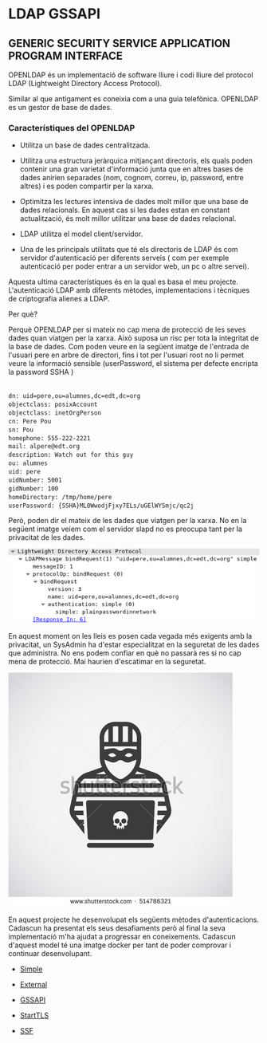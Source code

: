 # LDAP GSSAPI

## GENERIC SECURITY SERVICE APPLICATION PROGRAM INTERFACE

OPENLDAP és un implementació de software lliure i codi lliure del protocol LDAP (Lightweight Directory Access Protocol). 

Similar al que antigament es coneixia com a una guia telefònica. OPENLDAP es un gestor de base de dades.

### Característiques del OPENLDAP

- Utilitza un base de dades centralitzada.

- Utilitza una estructura jeràrquica mitjançant directoris, els quals poden contenir una gran varietat d'informació
 junta que en altres bases de dades anirien separades (nom, cognom, correu, ip, password, entre altres) i es poden compartir per la xarxa.

- Optimitza les lectures intensiva de dades molt millor que una base de dades relacionals. En aquest cas si les 
dades estan en constant actualització, és molt millor utilitzar una base de dades relacional.

- LDAP utilitza el model client/servidor.

- Una de les principals utilitats que té els directoris de LDAP és com servidor d'autenticació per diferents serveis
 ( com per exemple autenticació per poder entrar a un servidor web, un pc o altre servei).


Aquesta ultima característiques és en la qual es basa el meu projecte. L'autenticació LDAP amb diferents mètodes, 
implementacions i tècniques de criptografia alienes a LDAP.

Per què?

Perquè OPENLDAP per si mateix no cap mena de protecció de les seves dades quan viatgen per la xarxa. Això suposa un risc 
per tota la integritat de la base de dades. Com poden veure en la següent imatge de l'entrada de l'usuari pere en arbre de directori,
 fins i tot per l'usuari root no li permet veure la informació sensible (userPassword, el sistema per defecte encripta la password SSHA )



```bash

dn: uid=pere,ou=alumnes,dc=edt,dc=org
objectclass: posixAccount
objectclass: inetOrgPerson
cn: Pere Pou
sn: Pou
homephone: 555-222-2221
mail: alpere@edt.org
description: Watch out for this guy
ou: alumnes
uid: pere
uidNumber: 5001
gidNumber: 100
homeDirectory: /tmp/home/pere
userPassword: {SSHA}ML0WwodjFjxy7ELs/uGElWYSmjc/qc2j


```

Però, poden dir el mateix de les dades que viatgen per la xarxa. No en la següent imatge veiem com el servidor slapd 
no es preocupa tant per la privacitat de les dades.


![Alt text](https://github.com/isx26067826/project/blob/master/sources/wireshark-simple.jpg "Simple Authentication")



En aquest moment on les lleis es posen cada vegada més exigents amb la privacitat, un SysAdmin ha d'estar especialitzat
 en la seguretat de les dades que administra. No ens podem confiar en què no passarà res si no cap mena de protecció.
  Mai haurien d'escatimar en la seguretat.

![Alt text](https://github.com/isx26067826/project/blob/master/sources/hacker.jpg "LDAP PROBLEM AUTHENTICATION")


En aquest projecte he desenvolupat els següents mètodes d'autenticacions. Cadascun ha presentat els seus desafiaments 
però al final la seva implementació m'ha ajudat a progressar en coneixements. Cadascun d'aquest model té una imatge docker per 
tant de poder comprovar i continuar desenvolupant. 



- [Simple](https://github.com/isx26067826/project/tree/master/sources/simple.md)

- [External](https://github.com/isx26067826/project/tree/master/sources/external.md)

- [GSSAPI](https://github.com/isx26067826/project/tree/master/sources/gssapi.md)

- [StartTLS](https://github.com/isx26067826/project/tree/master/sources/starttls.md)

- [SSF](https://github.com/isx26067826/project/tree/master/sources/ssf.md)


